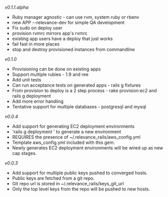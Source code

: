 *v0.1.1.alpha*

* Ruby manager agnostic - can use rvm, system ruby or rbenv
* new APP --relevance-dev for simple QA development
* Fix sudo on deploy user
* provision rvmrc mirrors app's rvmrc
* existing app users have a deploy that just works
* fail fast in more places
* stop and destroy provisioned instances from commandline

*v0.1.0*

* Provisioning can be done on existing apps
* Support multiple rubies - 1.9 and ree
* Add unit tests
* Can run acceptance tests on generated apps - rails g fixtures
* From provision to deploy is a 2 step process - rake provision:ec2 and rails g deployment
* Add more error handling
* Tentative support for multiple databases - postgresql and mysql

*v0.0.4*

* Add support for generating EC2 deployment environments
* 'rails g deployment <environment>' to generate a new environment
* REQUIRES the presence of ~/.relevance_rails/aws_config.yml
* Template aws_config.yml included with this gem.
* Newly generates EC2 deployment environments will be wired up as new cap stages.

*v0.0.3*

* Add support for multiple public keys pushed to converged hosts.
* Public keys are fetched from a git repo.
* Git repo url is stored in ~/.relevance_rails/keys_git_url
* Only the top level keys from the repo will be pushed to new hosts.
